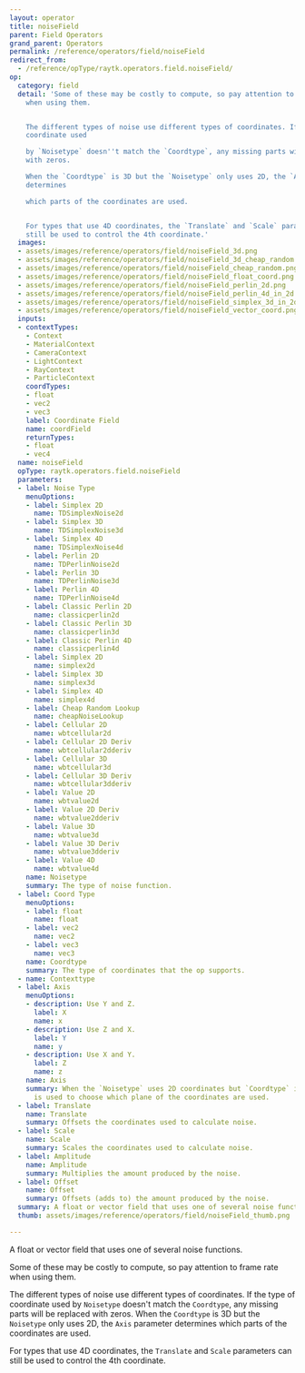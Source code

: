 ```yaml
---
layout: operator
title: noiseField
parent: Field Operators
grand_parent: Operators
permalink: /reference/operators/field/noiseField
redirect_from:
  - /reference/opType/raytk.operators.field.noiseField/
op:
  category: field
  detail: 'Some of these may be costly to compute, so pay attention to frame rate
    when using them.


    The different types of noise use different types of coordinates. If the type of
    coordinate used

    by `Noisetype` doesn''t match the `Coordtype`, any missing parts will be replaced
    with zeros.

    When the `Coordtype` is 3D but the `Noisetype` only uses 2D, the `Axis` parameter
    determines

    which parts of the coordinates are used.


    For types that use 4D coordinates, the `Translate` and `Scale` parameters can
    still be used to control the 4th coordinate.'
  images:
  - assets/images/reference/operators/field/noiseField_3d.png
  - assets/images/reference/operators/field/noiseField_3d_cheap_random.png
  - assets/images/reference/operators/field/noiseField_cheap_random.png
  - assets/images/reference/operators/field/noiseField_float_coord.png
  - assets/images/reference/operators/field/noiseField_perlin_2d.png
  - assets/images/reference/operators/field/noiseField_perlin_4d_in_2d.png
  - assets/images/reference/operators/field/noiseField_simplex_3d_in_2d.png
  - assets/images/reference/operators/field/noiseField_vector_coord.png
  inputs:
  - contextTypes:
    - Context
    - MaterialContext
    - CameraContext
    - LightContext
    - RayContext
    - ParticleContext
    coordTypes:
    - float
    - vec2
    - vec3
    label: Coordinate Field
    name: coordField
    returnTypes:
    - float
    - vec4
  name: noiseField
  opType: raytk.operators.field.noiseField
  parameters:
  - label: Noise Type
    menuOptions:
    - label: Simplex 2D
      name: TDSimplexNoise2d
    - label: Simplex 3D
      name: TDSimplexNoise3d
    - label: Simplex 4D
      name: TDSimplexNoise4d
    - label: Perlin 2D
      name: TDPerlinNoise2d
    - label: Perlin 3D
      name: TDPerlinNoise3d
    - label: Perlin 4D
      name: TDPerlinNoise4d
    - label: Classic Perlin 2D
      name: classicperlin2d
    - label: Classic Perlin 3D
      name: classicperlin3d
    - label: Classic Perlin 4D
      name: classicperlin4d
    - label: Simplex 2D
      name: simplex2d
    - label: Simplex 3D
      name: simplex3d
    - label: Simplex 4D
      name: simplex4d
    - label: Cheap Random Lookup
      name: cheapNoiseLookup
    - label: Cellular 2D
      name: wbtcellular2d
    - label: Cellular 2D Deriv
      name: wbtcellular2dderiv
    - label: Cellular 3D
      name: wbtcellular3d
    - label: Cellular 3D Deriv
      name: wbtcellular3dderiv
    - label: Value 2D
      name: wbtvalue2d
    - label: Value 2D Deriv
      name: wbtvalue2dderiv
    - label: Value 3D
      name: wbtvalue3d
    - label: Value 3D Deriv
      name: wbtvalue3dderiv
    - label: Value 4D
      name: wbtvalue4d
    name: Noisetype
    summary: The type of noise function.
  - label: Coord Type
    menuOptions:
    - label: float
      name: float
    - label: vec2
      name: vec2
    - label: vec3
      name: vec3
    name: Coordtype
    summary: The type of coordinates that the op supports.
  - name: Contexttype
  - label: Axis
    menuOptions:
    - description: Use Y and Z.
      label: X
      name: x
    - description: Use Z and X.
      label: Y
      name: y
    - description: Use X and Y.
      label: Z
      name: z
    name: Axis
    summary: When the `Noisetype` uses 2D coordinates but `Coordtype` is 3D, this
      is used to choose which plane of the coordinates are used.
  - label: Translate
    name: Translate
    summary: Offsets the coordinates used to calculate noise.
  - label: Scale
    name: Scale
    summary: Scales the coordinates used to calculate noise.
  - label: Amplitude
    name: Amplitude
    summary: Multiplies the amount produced by the noise.
  - label: Offset
    name: Offset
    summary: Offsets (adds to) the amount produced by the noise.
  summary: A float or vector field that uses one of several noise functions.
  thumb: assets/images/reference/operators/field/noiseField_thumb.png

---
```



A float or vector field that uses one of several noise functions.

Some of these may be costly to compute, so pay attention to frame rate when using them.

The different types of noise use different types of coordinates. If the type of coordinate used
by `Noisetype` doesn't match the `Coordtype`, any missing parts will be replaced with zeros.
When the `Coordtype` is 3D but the `Noisetype` only uses 2D, the `Axis` parameter determines
which parts of the coordinates are used.

For types that use 4D coordinates, the `Translate` and `Scale` parameters can still be used to control the 4th coordinate.